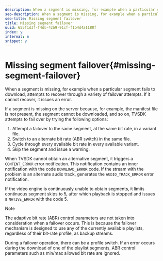 ```yaml
---
description: When a segment is missing, for example when a particular segment fails to download, attempts to recover through a variety of failover attempts. If it cannot recover, it issues an error.
seo-description: When a segment is missing, for example when a particular segment fails to download, attempts to recover through a variety of failover attempts. If it cannot recover, it issues an error.
seo-title: Missing segment failover
title: Missing segment failover
uuid: 655f1d3f-f4db-42b9-91cf-f1b4d4a1180f
index: y
internal: n
snippet: y
---
```


# Missing segment failover{#missing-segment-failover}

When a segment is missing, for example when a particular segment fails to download, attempts to recover through a variety of failover attempts. If it cannot recover, it issues an error.

If a segment is missing on the server because, for example, the manifest file is not present, the segment cannot be downloaded, and so on, TVSDK attempts to fail over by trying the following options:

1. Attempt a failover to the same segment, at the same bit rate, in a variant file.
1. Switch to an alternate bit rate (ABR switch) in the same file.
1. Cycle through every available bit rate in every available variant.
1. Skip the segment and issue a warning.

When TVSDK cannot obtain an alternative segment, it triggers a `CONTENT_ERROR` error notification. This notification contains an inner notification with the code `DOWNLOAD_ERROR` code. If the stream with the problem is an alternate audio track,  generates the `AUDIO_TRACK_ERROR` error notification.

If the video engine is continuously unable to obtain segments, it limits continuous segment skips to 5, after which playback is stopped and  issues a `NATIVE_ERROR` with the code 5.

>[!NOTE]
>
>The adaptive bit rate (ABR) control parameters are not taken into consideration when a failover occurs. This is because the failover mechanism is designed to use any of the currently available playlists, regardless of their bit-rate profile, as backup streams. 
>
>During a failover operation, there can be a profile switch. If an error occurs during the download of one of the playlist segments, ABR control parameters such as min/max allowed bit rate are ignored.

